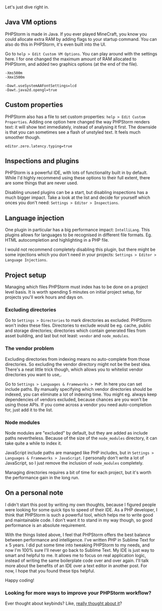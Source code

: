 Let's just dive right in.

## Java VM options

PHPStorm is made in Java. If you ever played MineCraft, you know you could allocate extra RAM by adding 
flags to your startup command. You can also do this in PHPStorm, it's even built into the UI.

Go to `help > Edit Custom VM Options`. You can play around with the settings here. 
I for one changed the maximum amount of RAM allocated to PHPStorm, and added two graphics options 
(at the end of the file).  

```
-Xms500m
-Xmx1500m

-Dawt.useSystemAAFontSettings=lcd
-Dawt.java2d.opengl=true
```

## Custom properties

PHPStorm also has a file to set custom properties: `help > Edit Custom Properties`. 
Adding one option here changed the way PHPStorm renders text: it will show text immediately, 
instead of analysing it first. The downside is that you can sometimes see a flash of unstyled text.
It feels much smoother though. 

```
editor.zero.latency.typing=true
```

## Inspections and plugins

PHPStorm is a powerful IDE, with lots of functionality built in by default. While I'd highly recommend using 
these options to their full extent, there are some things that are never used. 

Disabling unused plugins can be a start, but disabling inspections has a much bigger impact. 
Take a look at the list and decide for yourself which onces you don't need: `Settings > Editor > Inspections`.

## Language injection

One plugin in particular has a big performance impact: `IntelliLang`. This plugins allows for 
languages to be recognised in different file formats. Eg. HTML autocompletion and highlighting in a PHP file.

I would not recommend completely disabling this plugin, but there might be some injections 
which you don't need in your projects: `Settings > Editor > Language Injections`.

## Project setup

Managing which files PHPStorm must index has to be done on a project level basis. 
It is worth spending 5 minutes on initial project setup, for projects you'll work hours and days on.

### Excluding directories

Go to `Settings > Directories` to mark directories as excluded. PHPStorm won't index these files.
Directories to exclude would be eg. cache, public and storage directories; 
directories which contain generated files from asset building, and last but not least: `vendor` and `node_modules`.

### The vendor problem

Excluding directories from indexing means no auto-complete from those directories. 
So excluding the vendor directory might not be the best idea.
There's a neat little trick though, which allows you to whitelist vendor directories you want to use,.

Go to `Settings > Languages & Frameworks > PHP`. In here you can set include paths. 
By manually specifying which vendor directories should be indexed, you can eliminate a lot of indexing time.
You might eg. always keep dependencies of vendors excluded, because chances are you won't be using those APIs.
If you come across a vendor you need auto-completion for, just add it to the list.

### Node modules

Node modules are "excluded" by default, but they are added as include paths nevertheless. 
Because of the size of the `node_modules` directory, it can take quite a while to index it.

JavaScript include paths are managed like PHP includes, but in `Settings > Languages & Frameworks > JavaScript`.
I personally don't write a lot of JavaScript, so I just remove the inclusion of `node_modules` completely. 

Managing directories requires a bit of time for each project, but it's worth the performance gain in the long run.

## On a personal note

I didn't start this post by writing my own thoughts, because I figured people were looking for some quick tips to speed of their IDE.
As a PHP developer, I think that PHPStorm is such a powerful tool, which helps me to write good and maintainable code.
I don't want it to stand in my way though, so good performance is an absolute requirement.

With the things listed above, I feel that PHPStorm offers the best balance between performance and intelligence.
I've written PHP in Sublime Text for ± 5 years. I did put some time into tweaking PHPStorm to my needs,
and now I'm 100% sure I'll never go back to Sublime Text. 
My IDE is just way to smart and helpful to me. It allows me to focus on real application logic, 
instead of writing the same boilerplate code over and over again. 
I'll talk more about the benefits of an IDE over a text editor in another post. 
For now, I hope that you found these tips helpful. 

Happy coding!   

### Looking for more ways to improve your PHPStorm workflow?

Ever thought about keybinds? Like, [really thought about it](https://www.stitcher.io/blog/mastering-key-bindings)?
